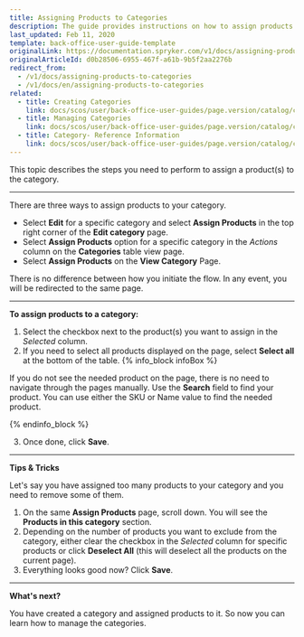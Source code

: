 ```yaml
---
title: Assigning Products to Categories
description: The guide provides instructions on how to assign products to the category in the Back Office.
last_updated: Feb 11, 2020
template: back-office-user-guide-template
originalLink: https://documentation.spryker.com/v1/docs/assigning-products-to-categories
originalArticleId: d0b28506-6955-467f-a61b-9b5f2aa2276b
redirect_from:
  - /v1/docs/assigning-products-to-categories
  - /v1/docs/en/assigning-products-to-categories
related:
  - title: Creating Categories
    link: docs/scos/user/back-office-user-guides/page.version/catalog/category/creating-categories.html
  - title: Managing Categories
    link: docs/scos/user/back-office-user-guides/page.version/catalog/category/managing-categories.html
  - title: Category- Reference Information
    link: docs/scos/user/back-office-user-guides/page.version/catalog/category/references/category-reference-information.html
---
```


This topic describes the steps you need to perform to assign a product(s) to the category.
***

There are three ways to assign products to your category. 

* Select **Edit** for a specific category and select **Assign Products** in the top right corner of the **Edit category** page.
* Select **Assign Products** option for a specific category in the _Actions_ column on the **Categories** table view page.
* Select **Assign Products** on the **View Category** Page.

There is no difference between how you initiate the flow. In any event, you will be redirected to the same page.
***

**To assign products to a category:**
1. Select the checkbox next to the product(s) you want to assign in the _Selected_ column.
2. If you need to select all products displayed on the page, select **Select all** at the bottom of the table. 
  {% info_block infoBox %}

  If you do not see the needed product on the page, there is no need to navigate through the pages manually. Use the **Search** field to find your product. You can use either the SKU or Name value to find the needed product.
  
  {% endinfo_block %}

3. Once done, click **Save**.

***

**Tips & Tricks**

Let's say you have assigned too many products to your category and you need to remove some of them. 
1. On the same **Assign Products** page, scroll down. You will see the **Products in this category** section. 
2. Depending on the number of products you want to exclude from the category, either clear the checkbox in the _Selected_ column for specific products or click **Deselect All** (this will deselect all the products on the current page). 
3. Everything looks good now? Click **Save**.

***

**What's next?**

You have created a category and assigned products to it. So now you can learn how to manage the categories.

